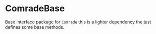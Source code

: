 # ComradeBase

Base interface package for `Comrade` this is a lighter dependency the just defines some base methods.
